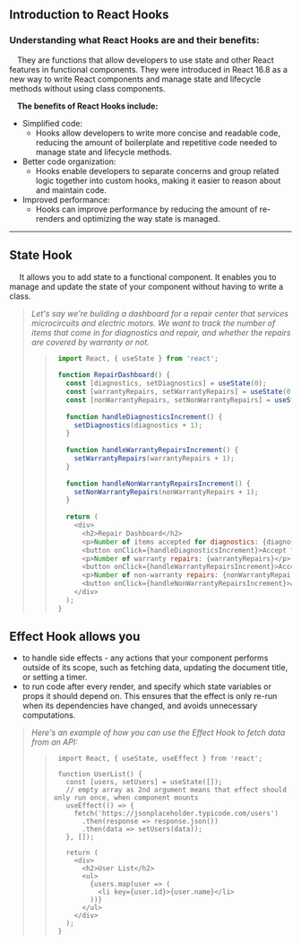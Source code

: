 ## Introduction to React Hooks

### Understanding what React Hooks are and their benefits:
&emsp;They are functions that allow developers to use state and other React features in functional components. 
They were introduced in React 16.8 as a new way to write React components and manage state and lifecycle methods without using class components.

&emsp;**The benefits of React Hooks include:**
+ Simplified code: 
  - Hooks allow developers to write more concise and readable code, reducing the amount of boilerplate 
and repetitive code needed to manage state and lifecycle methods.
+ Better code organization: 
  - Hooks enable developers to separate concerns and group related logic together into custom hooks, 
making it easier to reason about and maintain code.
+ Improved performance: 
  - Hooks can improve performance by reducing the amount of re-renders and optimizing the way state is managed.

_ _ _

## State Hook
&emsp; It allows you to add state to a functional component. It enables you to manage and update the state of your component without having to write a class.

> _Let's say we're building a dashboard for a repair center that services microcircuits and electric motors. We want to track the number of items that come in for diagnostics and repair, and whether the repairs are covered by warranty or not._
> > ```javascript
> >  import React, { useState } from 'react';
> >  
> >  function RepairDashboard() {
> >    const [diagnostics, setDiagnostics] = useState(0);
> >    const [warrantyRepairs, setWarrantyRepairs] = useState(0);
> >    const [nonWarrantyRepairs, setNonWarrantyRepairs] = useState(0);
> >  
> >    function handleDiagnosticsIncrement() {
> >      setDiagnostics(diagnostics + 1);
> >    }
> >  
> >    function handleWarrantyRepairsIncrement() {
> >      setWarrantyRepairs(warrantyRepairs + 1);
> >    }
> >  
> >    function handleNonWarrantyRepairsIncrement() {
> >      setNonWarrantyRepairs(nonWarrantyRepairs + 1);
> >    }
> >  
> >    return (
> >      <div>
> >        <h2>Repair Dashboard</h2>
> >        <p>Number of items accepted for diagnostics: {diagnostics}</p>
> >        <button onClick={handleDiagnosticsIncrement}>Accept for diagnostics</button>
> >        <p>Number of warranty repairs: {warrantyRepairs}</p>
> >        <button onClick={handleWarrantyRepairsIncrement}>Accept for warranty repair</button>
> >        <p>Number of non-warranty repairs: {nonWarrantyRepairs}</p>
> >        <button onClick={handleNonWarrantyRepairsIncrement}>Accept for non-warranty repair</button>
> >      </div>
> >    );
> >  }
> > ```

## Effect Hook allows you
+ to handle side effects - any actions that your component performs outside of its scope, such as fetching data, updating the document title, or setting a timer.
+ to run code after every render, and specify which state variables or props it should depend on. This ensures that the effect is only re-run when its dependencies have changed, and avoids unnecessary computations.

> _Here's an example of how you can use the Effect Hook to fetch data from an API:_
> > ```
> >  import React, { useState, useEffect } from 'react';
> >  
> >  function UserList() {
> >    const [users, setUsers] = useState([]);
> >    // empty array as 2nd argument means that effect should only run once, when component mounts
> >    useEffect(() => {
> >      fetch('https://jsonplaceholder.typicode.com/users')
> >        .then(response => response.json())
> >        .then(data => setUsers(data));
> >    }, []);
> >  
> >    return (
> >      <div>
> >        <h2>User List</h2>
> >        <ul>
> >          {users.map(user => (
> >            <li key={user.id}>{user.name}</li>
> >          ))}
> >        </ul>
> >      </div>
> >    );
> >  }
> > ```
